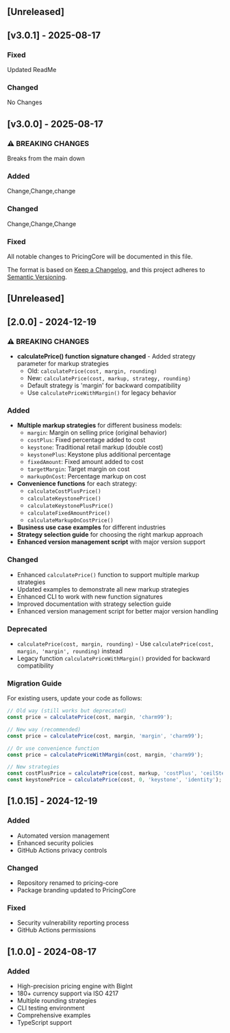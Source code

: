 ## [Unreleased]

## [v3.0.1] - 2025-08-17

### Fixed
Updated ReadMe

### Changed
No Changes

## [v3.0.0] - 2025-08-17

### ⚠️ BREAKING CHANGES
Breaks from the main down

### Added
Change,Change,change

### Changed
Change,Change,Change

### Fixed


All notable changes to PricingCore will be documented in this file.

The format is based on [Keep a Changelog](https://keepachangelog.com/en/1.0.0/),
and this project adheres to [Semantic Versioning](https://semver.org/spec/v2.0.0.html).

## [Unreleased]

## [2.0.0] - 2024-12-19

### ⚠️ BREAKING CHANGES
- **calculatePrice() function signature changed** - Added strategy parameter for markup strategies
  - Old: `calculatePrice(cost, margin, rounding)`
  - New: `calculatePrice(cost, markup, strategy, rounding)`
  - Default strategy is 'margin' for backward compatibility
  - Use `calculatePriceWithMargin()` for legacy behavior

### Added
- **Multiple markup strategies** for different business models:
  - `margin`: Margin on selling price (original behavior)
  - `costPlus`: Fixed percentage added to cost
  - `keystone`: Traditional retail markup (double cost)
  - `keystonePlus`: Keystone plus additional percentage
  - `fixedAmount`: Fixed amount added to cost
  - `targetMargin`: Target margin on cost
  - `markupOnCost`: Percentage markup on cost
- **Convenience functions** for each strategy:
  - `calculateCostPlusPrice()`
  - `calculateKeystonePrice()`
  - `calculateKeystonePlusPrice()`
  - `calculateFixedAmountPrice()`
  - `calculateMarkupOnCostPrice()`
- **Business use case examples** for different industries
- **Strategy selection guide** for choosing the right markup approach
- **Enhanced version management script** with major version support

### Changed
- Enhanced `calculatePrice()` function to support multiple markup strategies
- Updated examples to demonstrate all new markup strategies
- Enhanced CLI to work with new function signatures
- Improved documentation with strategy selection guide
- Enhanced version management script for better major version handling

### Deprecated
- `calculatePrice(cost, margin, rounding)` - Use `calculatePrice(cost, margin, 'margin', rounding)` instead
- Legacy function `calculatePriceWithMargin()` provided for backward compatibility

### Migration Guide
For existing users, update your code as follows:

```javascript
// Old way (still works but deprecated)
const price = calculatePrice(cost, margin, 'charm99');

// New way (recommended)
const price = calculatePrice(cost, margin, 'margin', 'charm99');

// Or use convenience function
const price = calculatePriceWithMargin(cost, margin, 'charm99');

// New strategies
const costPlusPrice = calculatePrice(cost, markup, 'costPlus', 'ceilStepUSD');
const keystonePrice = calculatePrice(cost, 0, 'keystone', 'identity');
```

## [1.0.15] - 2024-12-19

### Added
- Automated version management
- Enhanced security policies
- GitHub Actions privacy controls

### Changed
- Repository renamed to pricing-core
- Package branding updated to PricingCore

### Fixed
- Security vulnerability reporting process
- GitHub Actions permissions

## [1.0.0] - 2024-08-17

### Added
- High-precision pricing engine with BigInt
- 180+ currency support via ISO 4217
- Multiple rounding strategies
- CLI testing environment
- Comprehensive examples
- TypeScript support
